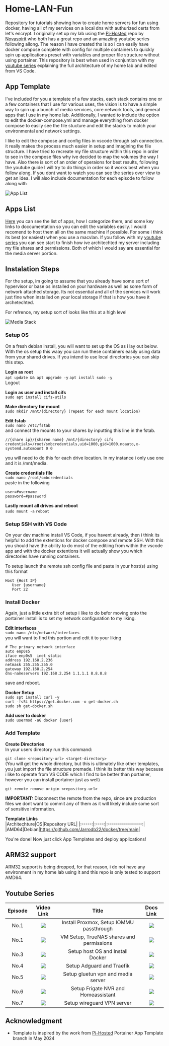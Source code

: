 # Home-LAN-Fun
Repository for tutorials showing how to create home servers for fun using docker, having all of my services on a local dns with authurized certs from let's encrypt. I originally set up my lab using the [Pi-Hosted](https://github.com/pi-hosted/pi-hosted) repo by [Novaspirit](https://www.youtube.com/channel/UCrjKdwxaQMSV_NDywgKXVmw) who both has a great repo and an amaziing youtube series following allong. The reason I have created ths is so i can easily have docker compose complete with config for multiple containers to quickly spin up applications preset with variables and proper file structure without using portainer. This repository is best when used in conjuntion with my [youtube series](www.youtube.com) explaining the full architecture of my home lab and edited from VS Code.

## App Template
I've included for you a template of a few stacks, each stack contains one or a few containers that I use for various uses, the vision is to have a simple way to spin up a bunch of media services, core network tools, and general apps that I use in my home lab. Additionally, I wanted to include the option to edit the docker-compose.yml and manage everything from docker compose to easily see the file stucture and edit the stacks to match your environmental and network settings.

I like to edit the compose and config files in vscode through ssh connection. it really makes the process much easier in setup and imagining the file structure. I have tried to recreate my file structure within this repo in order to see in the compose files why ive decided to map the volumes the way I have. Also there is sort of an order of operaions for best results, following the youtube guide I will try to do things in order so it works best when you follow along. If you dont want to watch you can see the series over view to get an idea. I will also include documentation for each episode to follow along with

![App List](build/images/apps.png)

## Apps List
[Here](/docs/App-Catalog.md) you can see the list of apps, how I categorize them, and some key links to doccumentation so you can edit the variables easily. I would recomend to host them all on the same machine if possible. For some i think its best (or easiest) when you use a macvlan. If you follow with my [youtube series](www.youtube.com) you can see start to finish how ive architechted my server including my file shares and permissions. Both of which I would say are essential for the media server portion.

## Instalation Steps
For the setup, im going to assume that you already have some sort of hypervisor or base os installed on your hardware as well as some form of network attached storage. Its not essential and all of the services will work just fine when installed on your local storage if that is how you have it archetechted.

For refrence, my setup sort of looks like this at a high level

![Media Stack](build/images/media%20stack.png)
 ### Setup OS
 On a fresh debian install, you will want to set up the OS as i lay out below. With the os setup this waay you can run these containers easily using data from your shared drives. If you intend to use local directories you can skip this step.

 **Login as root**<br>
 `apt update && apt upgrade -y`
 `apt install sudo -y`<br>
 Logout

 **Login as user and install cifs**<br>
 `sudo apt install cifs-utils`

 **Make directory for mount**<br>
 `sudo mkdir /mnt/{directory} (repeat for each mount location)`

 **Edit fstab**<br>
 `sudo nano /etc/fstab`<br>
 and connect the mounts to your shares by inputting this line in the fstab.
 ```
 //{share ip}/{sharen name} /mnt/{directory} cifs credentials=/root/smbcredentials,uid=1000,gid=1000,noauto,x-systemd.automount 0 0
 ```
 you will need to do this for each drive location. In my instance i only use one and it is /mnt/media.

 **Create credentials file**<br>
 `sudo nano /root/smbcredentials`<br>
 paste in the following
 ```
 user=#username
 password=#password
 ```

 **Lastly mount all drives and reboot**<br>
 `sudo mount -a`
 `reboot`<br>
 
 ### Setup SSH with VS Code
 On your dev machine install VS Code, if you havent already, then i think its helpful to add the extentions for docker compose and remote SSH. With this you should have the ability to do most of the editiing from within the vscode app and with the docker extentions it 
 will actually show you which directories have running containers.

 To setup launch the remote ssh config file and paste in your host(s) using this format
 ```
Host {Host IP}
    User {username}
    Port 22
```
 
 ### Install Docker
 Again, just a little extra bit of setup i like to do befor moving onto the portainer install is to set my network configuration to my liking.

 **Edit interfaces**<br>
 `sudo nano /etc/network/interfaces`<br>
 you will want to find this portion and edit it to your liking
 ```
 # The primary network interface
 auto enp0s5
 iface enp0s5  inet static
 address 192.168.2.236
 netmask 255.255.255.0
 gateway 192.168.2.254
 dns-nameservers 192.168.2.254 1.1.1.1 8.8.8.8
 ``` 
 save and reboot.<br>

 **Docker Setup**<br>
 `sudo spt install curl -y`<br>
 `curl -fsSL https://get.docker.com -o get-docker.sh`<br>
 `sudo sh get-docker.sh`<br>

 **Add user to docker**<br>
 `sudo usermod -aG docker {user}`

 ### Add Template

**Create Directories**<br>
In your users directory run this command:
 
 `git clone <repository-url> <target-directory>`<br>
(You will get the whole directory, but this is ultimately like other templates, you just import the file structure premade. I think its better this way because i like to operate from VS CODE which I find to be better than portainer, however you can install portainer just as well)
 
 `git remote remove origin <repository-url>`<br>

  **IMPORTANT:** Disconnect the remote from the repo, since are production files we dont want to commit any of them as it will likely include some sort of sensitive information.

 
**Template Links**<br>
 |Architechture|OS|Repository URL|
 |:-----:|:----:|:-----------------:|
 |AMD64|Debian|https://github.com/Jarrodb22/docker/tree/main|

 You're done! Now just click App Templates and deploy applications!
 
## ARM32 support
ARM32 support is being dropped, for that reason, i do not have any environment in my home lab using it and this repo is only tested to support AMD64.

## Youtube Series
|Episode|Video Link|Title|Docs Link|
|:---:|:-----:|:-----------------------------:|:-----:|
|No.1| [![](/build/images/bearlan.png)](https://youtube.com) | Install Proxmox, Setup IOMMU passthrough | [![](./build/images/docs_icon.png)](/docs/ep1.md) |
|No.1| [![](/build/images/bearlan.png)](https://youtube.com) | VM Setup, TrueNAS shares and permissions| [![](./build/images/docs_icon.png)](/docs/ep2.md) |
|No.3| [![](/build/images/bearlan.png)](https://youtube.com) | Setup host OS and Install Docker | [![](./build/images/docs_icon.png)](/docs/ep3.md) |
|No.4| [![](/build/images/bearlan.png)](https://youtube.com) | Setup Adguard and Traefik | [![](./build/images/docs_icon.png)](/docs/ep4.md) |
|No.5| [![](/build/images/bearlan.png)](https://youtube.com) | Setup gluetun vpn and media server | [![](./build/images/docs_icon.png)](/docs/ep5.md) |
|No.6| [![](/build/images/bearlan.png)](https://youtube.com) | Setup Frigate NVR and Homeassistant | [![](./build/images/docs_icon.png)](/docs/ep6.md/) |
|No.7| [![](/build/images/bearlan.png)](https://youtube.com) | Setup wireguard VPN server | [![](./build/images/docs_icon.png)](/docs/ep7.md) |

## Acknowledgment
- Template is inspired by the work from [Pi-Hosted](https://github.com/pi-hosted/pi-hosted) Portainer App Template branch in May 2024
